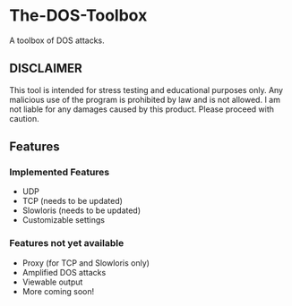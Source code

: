 # The-DOS-Toolbox
A toolbox of DOS attacks.
## DISCLAIMER
This tool is intended for stress testing and educational purposes only. Any malicious use of the program is prohibited by law and is not allowed. I am not liable for any damages caused by this product. Please proceed with caution.
## Features
### Implemented Features
- UDP
- TCP (needs to be updated)
- Slowloris (needs to be updated)
- Customizable settings
### Features not yet available
- Proxy (for TCP and Slowloris only)
- Amplified DOS attacks
- Viewable output
- More coming soon!
